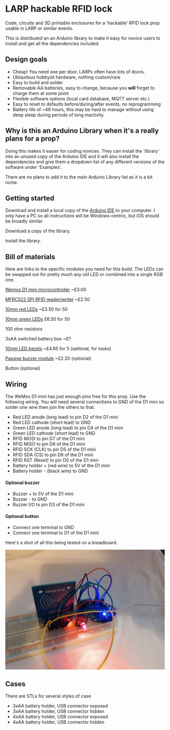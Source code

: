 # LARP hackable RFID lock
Code, circuits and 3D printable enclosures for a 'hackable' RFID lock prop usable in LARP or similar events.

This is distributed an an Arduino library to make it easy for novice users to install and get all the dependencies included.

## Design goals

- Cheap! You need one per door, LARPs often have lots of doors.
- Ubiquitous hobbyist hardware, nothing custom/rare
- Easy to build and solder
- Removable AA batteries, easy to change, because you **will** forget to charge them at some point
- Flexible software options (local card database, MQTT server etc.)
- Easy to reset to defaults before/during/after events, no reprogramming
- Battery life of ~48 hours, this may be hard to manage without using deep sleep during periods of long inactivity.

## Why is this an Arduino Library when it's a really plans for a prop?

Doing this makes it easier for coding novices. They can install the 'library' into an unused copy of the Arduino IDE and it will also install the dependencies and give them a dropdown list of any different versions of the software under 'Examples'.

There are no plans to add it to the main Arduino Library list as it is a bit niche.

## Getting started

Download and install a local copy of the [Arduino IDE](https://www.arduino.cc/en/software) to your computer. I only have a PC so all instructions will be Windows-centric, but iOS should be broadly similar.

Download a copy of the library.

Install the library.

## Bill of materials

Here are links to the specific modules you need for this build. The LEDs can be swapped out for pretty much any old LED or combined into a single RGB one.

[Wemos D1 mini microcontroller](https://uk.banggood.com/Geekcreit-D1-Mini-V3_0_0-WIFI-Internet-Of-Things-Development-Board-Based-ESP8266-4MB-MicroPython-Nodemcu-p-1264245.html?cur_warehouse=CN&ID=522225&rmmds=search) ~£3.00

[MFRC522 SPI RFID reader/writer](https://uk.banggood.com/MFRC-522-RC522-RFID-RF-IC-Card-Reader-Sensor-Module-Solder-8P-Socket-p-1566599.html?cur_warehouse=CN&rmmds=search) ~£2.50

[10mm red LEDs](https://uk.banggood.com/50pcs-10mm-2Pin-620-625nm-Red-Diffused-Round-Through-Hole-2V-20mA-DIP-LED-Diode-Electronic-Component-p-1560367.html?cur_warehouse=CN&rmmds=search) ~£3.50 for 50

[10mm green LEDs](https://uk.banggood.com/50pcs-10mm-2Pin-DIY-Green-Diffused-Round-Through-Hole-3V-20mA-LED-Diode-Electronic-Component-p-1560361.html?cur_warehouse=CN&rmmds=search) £6.50 for 50

100 ohm resistors 

3xAA switched battery box ~£?

[10mm LED bezels](https://uk.banggood.com/3mm-or-5mm-or-8mm-or-10mm-Light-Cup-5Pcs-For-RC-Car-LED-Lights-p-930752.html?cur_warehouse=CN&ID=510359&rmmds=search) ~£4.65 for 5 (optional, for looks)

[Passive buzzer module](https://uk.banggood.com/3_3-5V-Passive-Buzzer-Alarm-Module-p-985131.html?cur_warehouse=CN&rmmds=search) ~£2.20 (optional)

Button (optional)

## Wiring

The WeMos D1 mini has just enough pins free for this prop. Use the following wiring. You will need several connections to GND  of the D1 mini so solder one wire then join the others to that.

- Red LED anode (long lead) to pin D2 of the D1 mini
- Red LED cathode (short lead) to GND
- Green LED anode (long lead)  to pin D4 of the D1 mini
- Green LED cathode (short lead) to GND
- RFID MOSI to pin D7 of the D1 mini
- RFID MISO to pin D6 of the D1 mini
- RFID SCK (CLK) to pin D5 of the D1 mini
- RFID SDA (CS) to pin D8 of the D1 mini
- RFID RST (Reset) to pin D0 of the D1 mini
- Battery holder + (red wire) to 5V of the D1 mini
- Battery holder - (black wire) to GND

#### Optional buzzer

- Buzzer + to 5V of the D1 mini
- Buzzer - to GND
- Buzzer I/O to pin D3 of the D1 mini

#### Optional button

- Connect one terminal to GND
- Connect one terminal to D1 of the D1 mini

Here's a shot of all this being tested on a breadboard.

![](images/breadboard.png)

## Cases

There are STLs for several styles of case

- 3xAA battery holder, USB connector exposed
- 3xAA battery holder, USB connector hidden
- 4xAA battery holder, USB connector exposed
- 4xAA battery holder, USB connector hidden
